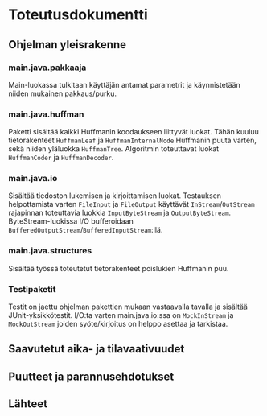# Toteutusdokumentti

## Ohjelman yleisrakenne

### main.java.pakkaaja

Main-luokassa tulkitaan käyttäjän antamat parametrit ja käynnistetään niiden mukainen pakkaus/purku.

### main.java.huffman

Paketti sisältää kaikki Huffmanin koodaukseen liittyvät luokat.
Tähän kuuluu tietorakenteet `HuffmanLeaf` ja `HuffmanInternalNode` Huffmanin puuta varten, sekä niiden yläluokka `HuffmanTree`.
Algoritmin toteuttavat luokat `HuffmanCoder` ja `HuffmanDecoder`.

### main.java.io

Sisältää tiedoston lukemisen ja kirjoittamisen luokat.
Testauksen helpottamista varten `FileInput` ja `FileOutput` käyttävät `InStream`/`OutStream` rajapinnan toteuttavia luokkia
`InputByteStream` ja `OutputByteStream`. ByteStream-luokissa I/O bufferoidaan `BufferedOutputStream`/`BufferedInputStream`:llä.

### main.java.structures

Sisältää työssä toteutetut tietorakenteet poislukien Huffmanin puu.

### Testipaketit

Testit on jaettu ohjelman pakettien mukaan vastaavalla tavalla ja sisältää JUnit-yksikkötestit.
I/O:ta varten main.java.io:ssa on `MockInStream` ja `MockOutStream` joiden syöte/kirjoitus on helppo asettaa ja tarkistaa.

## Saavutetut aika- ja tilavaativuudet

## Puutteet ja parannusehdotukset

## Lähteet
